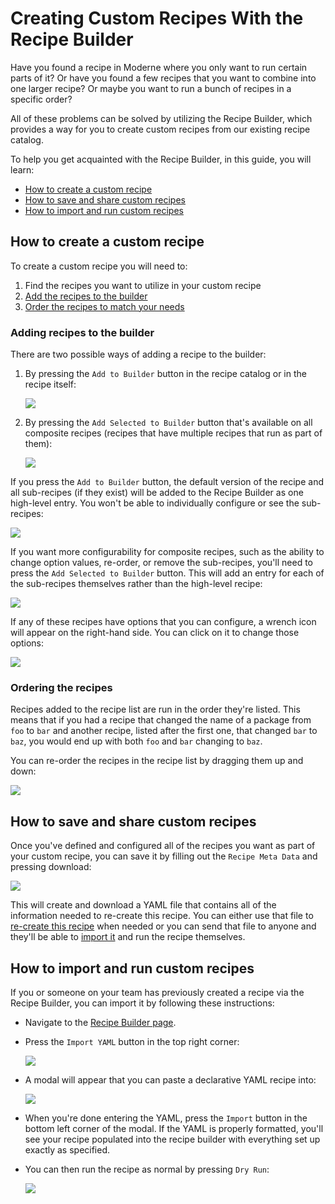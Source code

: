 # Creating Custom Recipes With the Recipe Builder

Have you found a recipe in Moderne where you only want to run certain parts of it? Or have you found a few recipes that you want to combine into one larger recipe? Or maybe you want to run a bunch of recipes in a specific order? 

All of these problems can be solved by utilizing the Recipe Builder, which provides a way for you to create custom recipes from our existing recipe catalog.

To help you get acquainted with the Recipe Builder, in this guide, you will learn:
* [How to create a custom recipe](#how-to-create-a-custom-recipe)
* [How to save and share custom recipes](#how-to-save-and-share-custom-recipes)
* [How to import and run custom recipes](#how-to-import-and-run-custom-recipes)

## How to create a custom recipe

To create a custom recipe you will need to:

1. Find the recipes you want to utilize in your custom recipe
2. [Add the recipes to the builder](#adding-recipes-to-the-builder)
3. [Order the recipes to match your needs](#ordering-the-recipes)

### Adding recipes to the builder

There are two possible ways of adding a recipe to the builder:

1. By pressing the `Add to Builder` button in the recipe catalog or in the recipe itself:

    ![](../.gitbook/assets/recipe-catalog-builder.png)
    
2. By pressing the `Add Selected to Builder` button that's available on all composite recipes (recipes that have multiple recipes that run as part of them):

    ![](../.gitbook/assets/add-selected-recipe.png)

If you press the `Add to Builder` button, the default version of the recipe and all sub-recipes (if they exist) will be added to the Recipe Builder as one high-level entry. You won't be able to individually configure or see the sub-recipes:

![](../.gitbook/assets/single-recipe.png)

If you want more configurability for composite recipes, such as the ability to change option values, re-order, or remove the sub-recipes, you'll need to press the `Add Selected to Builder` button. This will add an entry for each of the sub-recipes themselves rather than the high-level recipe:

![](../.gitbook/assets/multi-recipe.png)

If any of these recipes have options that you can configure, a wrench icon will appear on the right-hand side. You can click on it to change those options:

![](../.gitbook/assets/expanded-recipe.png)

### Ordering the recipes

Recipes added to the recipe list are run in the order they're listed. This means that if you had a recipe that changed the name of a package from `foo` to `bar` and another recipe, listed after the first one, that changed `bar` to `baz`, you would end up with both `foo` and `bar` changing to `baz`. 

You can re-order the recipes in the recipe list by dragging them up and down:

![](../.gitbook/assets/recipe-reorder.gif)

## How to save and share custom recipes 

Once you've defined and configured all of the recipes you want as part of your custom recipe, you can save it by filling out the `Recipe Meta Data` and pressing download:

![](../.gitbook/assets/recipe-download.png)

This will create and download a YAML file that contains all of the information needed to re-create this recipe. You can either use that file to [re-create this recipe](#how-to-import-and-run-custom-recipes) when needed or you can send that file to anyone and they'll be able to [import it](#how-to-import-and-run-custom-recipes) and run the recipe themselves. 

## How to import and run custom recipes

If you or someone on your team has previously created a recipe via the Recipe Builder, you can import it by following these instructions: 

* Navigate to the [Recipe Builder page](https://public.moderne.io/recipes/builder).

* Press the `Import YAML` button in the top right corner:

    ![](../.gitbook/assets/import-yaml.png)

* A modal will appear that you can paste a declarative YAML recipe into:

    ![](../.gitbook/assets/declarative-yaml.png)

* When you're done entering the YAML, press the `Import` button in the bottom left corner of the modal. If the YAML is properly formatted, you'll see your recipe populated into the recipe builder with everything set up exactly as specified. 

* You can then run the recipe as normal by pressing `Dry Run`:
  
    ![](../.gitbook/assets/imported-recipe-run.png)

